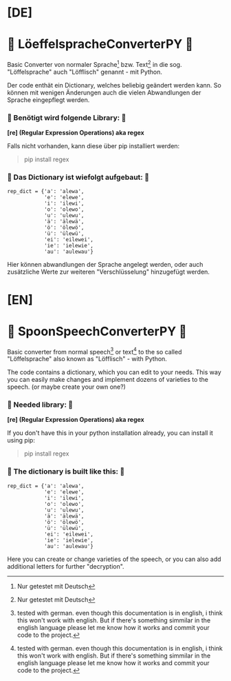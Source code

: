 # [DE]
# :spoon: LöeffelspracheConverterPY :spoon:
Basic Converter von normaler Sprache[^1] bzw. Text[^1] in die sog. "Löffelsprache" auch "Löfflisch" genannt - mit Python. 
[^1]: Nur getestet mit Deutsch

Der code enthät ein Dictionary, welches beliebig geändert werden kann.
So können mit wenigen Änderungen auch die vielen Abwandlungen der Sprache eingepflegt werden.

### :scroll: Benötigt wird folgende Library: :scroll:
**[re] (Regular Expression Operations) aka regex**

Falls nicht vorhanden, kann diese über pip installiert werden:
> pip install regex

### :open_book: Das Dictionary ist wiefolgt aufgebaut: :open_book:
```
rep_dict = {'a': 'alewa',
            'e': 'elewe',
            'i': 'ilewi',
            'o': 'olewo',
            'u': 'ulewu',
            'ä': 'älewä',
            'ö': 'ölewö',
            'ü': 'ülewü',
            'ei': 'eilewei',
            'ie': 'ielewie',
            'au': 'aulewau'}
```           
Hier können abwandlungen der Sprache angelegt werden, oder auch zusätzliche Werte zur weiteren "Verschlüsselung" hinzugefügt werden.

# [EN]
# :spoon: SpoonSpeechConverterPY :spoon:
Basic converter from normal speech[^2] or text[^2] to the so called "Löffelsprache" also known as "Löfflisch" - with Python. 
[^2]: tested with german. even though this documentation is in english, i think this won't work with english. But if there's something simmilar in the english language please let me know how it works and commit your code to the project.

The code contains a dictionary, which you can edit to your needs.
This way you can easily make changes and implement dozens of varieties to the speech. (or maybe create your own one?)

### :scroll: Needed library: :scroll:
**[re] (Regular Expression Operations) aka regex**

If you don't have this in your python installation already, you can install it using pip:
> pip install regex

### :open_book: The dictionary is built like this: :open_book:
```
rep_dict = {'a': 'alewa',
            'e': 'elewe',
            'i': 'ilewi',
            'o': 'olewo',
            'u': 'ulewu',
            'ä': 'älewä',
            'ö': 'ölewö',
            'ü': 'ülewü',
            'ei': 'eilewei',
            'ie': 'ielewie',
            'au': 'aulewau'}
```           
Here you can create or change varieties of the speech, or you can also add additional letters for further "decryption".
